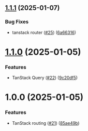 ## [1.1.1](https://github.com/b-Rogers/react-typescript-vite-template/compare/v1.1.0...v1.1.1) (2025-01-07)


### Bug Fixes

* tanstack router ([#25](https://github.com/b-Rogers/react-typescript-vite-template/issues/25)) ([6a66316](https://github.com/b-Rogers/react-typescript-vite-template/commit/6a663168bdc2799e43fb49d2d2a9f9619ab3047b))

# [1.1.0](https://github.com/b-Rogers/react-typescript-template/compare/v1.0.0...v1.1.0) (2025-01-05)


### Features

* TanStack Query ([#22](https://github.com/b-Rogers/react-typescript-template/issues/22)) ([9c20df5](https://github.com/b-Rogers/react-typescript-template/commit/9c20df5c628b166c435c480a0116dd2db5273395))

# 1.0.0 (2025-01-05)


### Features

* TanStack routing ([#21](https://github.com/b-Rogers/react-typescript-template/issues/21)) ([85ae49b](https://github.com/b-Rogers/react-typescript-template/commit/85ae49b3e49a109ef5e24acc691308c26a0a9b9c))
